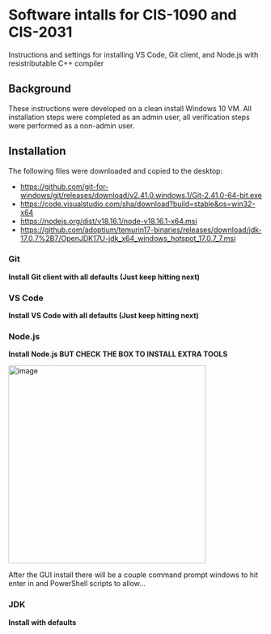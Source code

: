 # Software intalls for CIS-1090 and CIS-2031

Instructions and settings for installing VS Code, Git client, and Node.js with resistributable C++ compiler

## Background

These instructions were developed on a clean install Windows 10 VM. All installation steps were completed as an admin user, all verification steps were performed as a non-admin user.

## Installation

The following files were downloaded and copied to the desktop:

* https://github.com/git-for-windows/git/releases/download/v2.41.0.windows.1/Git-2.41.0-64-bit.exe
* https://code.visualstudio.com/sha/download?build=stable&os=win32-x64
* https://nodejs.org/dist/v18.16.1/node-v18.16.1-x64.msi
* https://github.com/adoptium/temurin17-binaries/releases/download/jdk-17.0.7%2B7/OpenJDK17U-jdk_x64_windows_hotspot_17.0.7_7.msi

### Git

**Install Git client with all defaults (Just keep hitting next)**

### VS Code

**Install VS Code with all defaults (Just keep hitting next)**

### Node.js

**Install Node.js BUT CHECK THE BOX TO INSTALL EXTRA TOOLS**

<img width="390" alt="image" src="https://github.com/CU-CIS-1090-PSC/setup/assets/1305026/116b006c-c6fb-4ec7-a90f-f32293aa777d">

After the GUI install there will be a couple command prompt windows to hit enter in and PowerShell scripts to allow...

### JDK

**Install with defaults**

